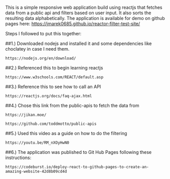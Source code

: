 This is a simple responsive web application build using reactjs that fetches data from a public api and filters based on user input. It also sorts the resulting data alphabetically.
The application is available for demo on github pages here:
https://jmarek0685.github.io/reactor-filter-test-site/


Steps I followed to put this together:


##1.) Downloaded nodejs and installed it and some dependencies like choclatey in case I need them.

	https://nodejs.org/en/download/

##2.) Referenced this to begin learning reactjs

	https://www.w3schools.com/REACT/default.asp
  
##3.) Reference this to see how to call an API

	https://reactjs.org/docs/faq-ajax.html
  
##4.) Chose this link from the public-apis to fetch the data from

  	https://jikan.moe/
  
  	https://github.com/toddmotto/public-apis
  
##5.) Used this video as a guide on how to do the filtering

  	https://youtu.be/RM_nXOyHwN0 
  
##6.) The application was published to Git Hub Pages following these instructions:

  	https://codeburst.io/deploy-react-to-github-pages-to-create-an-amazing-website-42d8b09cd4d
